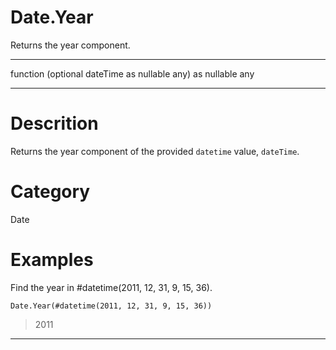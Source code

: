 ﻿# Date.Year
Returns the year component.
***
function (optional dateTime as nullable any) as nullable any
***
# Descrition 
Returns the year component of the provided <code>datetime</code> value, <code>dateTime</code>.
# Category 
Date
# Examples 
Find the year in #datetime(2011, 12, 31, 9, 15, 36).
```
Date.Year(#datetime(2011, 12, 31, 9, 15, 36))
```
> 2011
***
